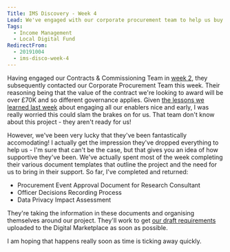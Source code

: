 ```yaml
---
Title: IMS Discovery - Week 4
Lead: We've engaged with our corporate procurement team to help us buy in the delivery support we need.
Tags: 
  - Income Management
  - Local Digital Fund
RedirectFrom:
  - 20191004
  - ims-disco-week-4
---
```


Having engaged our Contracts & Commissioning Team in [week 2](/20190920), they subsequently contacted our Corporate Procurement Team this week. Their reasoning being that the value of the contract we're looking to award will be over £70K and so different governance applies. Given [the lessons we learned last week](/20190727) about engaging all our enablers nice and early, I was really worried this could slam the brakes on for us. That team don't know about this project - they aren't ready for us!

However, we've been very lucky that they've been fantastically accomodating! I actually get the impression they've dropped everything to help us - I'm sure that can't be the case, but that gives you an idea of how supportive they've been. We've actually spent most of the week completing their various document templates that outline the project and the need for us to bring in their support. So far, I've completed and returned:

* Procurement Event Approval Document for Research Consultant
* Officer Decisions Recording Process
* Data Privacy Impact Assessment

They're taking the information in these documents and organising themselves around our project. They'll work to get [our draft requirements](https://docs.google.com/spreadsheets/d/1MkzvoOmTRZtSGT18-xSNxeOWNiPkZG7phRg0BUPJsI4) uploaded to the Digital Marketplace as soon as possible. 

I am hoping that happens really soon as time is ticking away quickly.